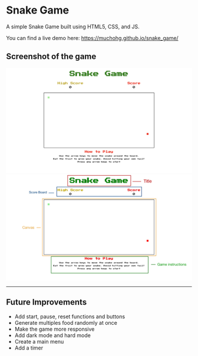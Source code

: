 # Snake Game
A simple Snake Game built using HTML5, CSS, and JS.

You can find a live demo here: https://muchohg.github.io/snake_game/

## Screenshot of the game
![Snake screenshot](screenshot.png)
![Snake structure](Structure.jpg)

---

## Future Improvements

- Add start, pause, reset functions and buttons
- Generate multiples food randomly at once
- Make the game more responsive
- Add dark mode and hard mode
- Create a main menu
- Add a timer